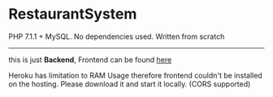 # RestaurantSystem
PHP 7.1.1 + MySQL. No dependencies used. Written from scratch


----------
this is just **Backend**, Frontend can be found [here](https://github.com/Inha-JORJ/RS-Dashboard)

Heroku has limitation to RAM Usage therefore frontend couldn't be installed on the hosting. Please
download it and start it locally. (CORS supported)
